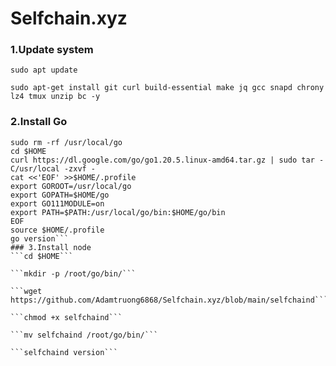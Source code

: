 # Selfchain.xyz

### 1.Update system
```sudo apt update```

```sudo apt-get install git curl build-essential make jq gcc snapd chrony lz4 tmux unzip bc -y```
### 2.Install Go
```rm -rf $HOME/go
sudo rm -rf /usr/local/go
cd $HOME
curl https://dl.google.com/go/go1.20.5.linux-amd64.tar.gz | sudo tar -C/usr/local -zxvf -
cat <<'EOF' >>$HOME/.profile
export GOROOT=/usr/local/go
export GOPATH=$HOME/go
export GO111MODULE=on
export PATH=$PATH:/usr/local/go/bin:$HOME/go/bin
EOF
source $HOME/.profile
go version```
### 3.Install node
```cd $HOME```

```mkdir -p /root/go/bin/```

```wget https://github.com/Adamtruong6868/Selfchain.xyz/blob/main/selfchaind```

```chmod +x selfchaind```

```mv selfchaind /root/go/bin/```

```selfchaind version```
